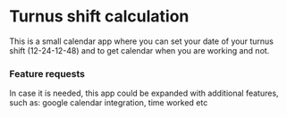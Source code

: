# Turnus shift calculation

This is a small calendar app where you can set your date of your turnus shift (12-24-12-48) and to get calendar when you are working and not.

### Feature requests
In case it is needed, this app could be expanded with additional features, such as: google calendar integration, time worked etc 
